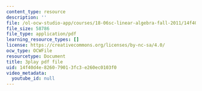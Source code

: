 ```yaml
---
content_type: resource
description: ''
file: /ol-ocw-studio-app/courses/18-06sc-linear-algebra-fall-2011/14f40d4e826079013fc3e260ec0103f0_M0Sa8fLOajA.pdf
file_size: 58786
file_type: application/pdf
learning_resource_types: []
license: https://creativecommons.org/licenses/by-nc-sa/4.0/
ocw_type: OCWFile
resourcetype: Document
title: 3play pdf file
uid: 14f40d4e-8260-7901-3fc3-e260ec0103f0
video_metadata:
  youtube_id: null
---
```

